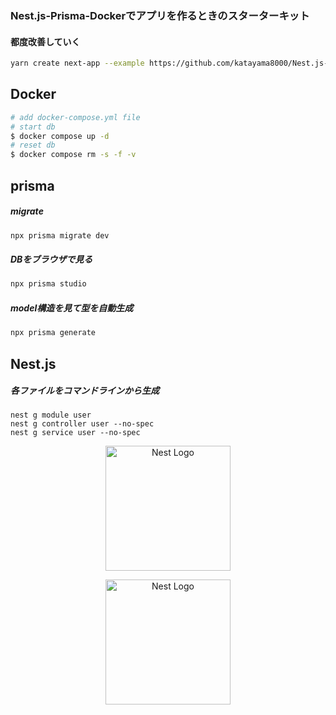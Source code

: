 ### Nest.js-Prisma-Dockerでアプリを作るときのスターターキット

#### 都度改善していく

```bash
yarn create next-app --example https://github.com/katayama8000/Nest.js-prisma-Docker-BASIC
```

## Docker

```bash
# add docker-compose.yml file
# start db
$ docker compose up -d
# reset db
$ docker compose rm -s -f -v
```

## prisma
##### migrate
```bash
npx prisma migrate dev
```
##### DBをブラウザで見る
```bash
npx prisma studio
```
##### model構造を見て型を自動生成
```bash
npx prisma generate
```

## Nest.js
##### 各ファイルをコマンドラインから生成
```
nest g module user
nest g controller user --no-spec
nest g service user --no-spec
```

<p align="center">
  <a href="http://nestjs.com/" target="blank"><img src="https://nestjs.com/img/logo-small.svg" width="200" alt="Nest Logo" /></a>
</p>



<p align="center">
  <a href="http://nestjs.com/" target="blank"><img src="https://nestjs.com/img/logo-small.svg" width="200" alt="Nest Logo" /></a>
</p>


